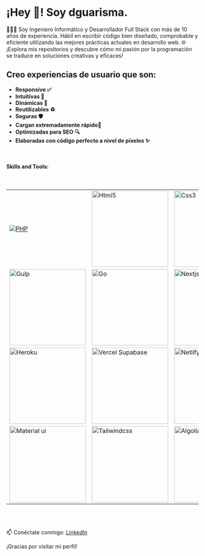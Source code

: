 <h1 align="left">
  ¡Hey 👋! Soy dguarisma.
</h1>

👨🏻‍💻 Soy Ingeniero Informático y Desarrollador Full Stack con más de 10 años de experiencia. Hábil en escribir código bien diseñado, comprobable y eficiente utilizando las mejores prácticas actuales en desarrollo web.
🌐 ¡Explora mis repositorios y descubre cómo mi pasión por la programación se traduce en soluciones creativas y eficaces!
<h2 align="left">
 Creo experiencias de usuario que son:
</h2>

- **Responsive ✅**
- **Intuitivas 🤩**
- **Dinámicas 🧬**
- **Reutilizables ♻️**
- **Seguras 🛡️**
- **Cargan extremadamente rápido🚀**
- **Optimizadas para SEO 🔍**
- **Elaboradas con código perfecto a nivel de píxeles ✨**

<br/>

<h4>Skills and Tools: </h4>
<br/>

<table>
  <tr>
       <td>
      <a target="_blank" href="https://developer.mozilla.org/es/docs/Glossary/HTML5" width="auto">
      <img style="margin: auto;" alt="PHP"
          src="https://github.com/dguarisma/dguarisma/assets/66569273/40a55ac7-afdd-43c3-be29-f917243780c6" width="auto"
          height="auto" />
      </a>
    </td>
    <td>
      <a target="_blank" href="https://developer.mozilla.org/es/docs/Glossary/HTML5" width="200">
        <img style="margin: auto;" alt="Html5"
          src="https://github.com/dguarisma/dguarisma/assets/66569273/851079d2-bb4d-43fd-81e4-6aa52eb051f6" width="200"
          height="auto" />
      </a>
    </td>
    <td>
      <a target="_blank" href="https://www.w3.org/Style/CSS/Overview.en.html">
        <img style="margin: auto;" alt="Css3"
          src="https://github.com/dguarisma/dguarisma/assets/66569273/be85a6f9-1402-4229-9afe-c647234deda7" width="200"
          height="auto" />
      </a>
    </td>
    <td>
      <a target="_blank" href="https://www.tableau.com/">
        <img style="margin: auto;" alt="Tableau"
          src="https://github.com/dguarisma/dguarisma/assets/66569273/9acc0788-4829-47b8-8a56-f49186d4f25b" width="200"
          height="auto" />
      </a>
    </td>
    <td>
      <a target="_blank" href="https://eslint.org/">
        <img style="margin: auto;" alt="Eslint"
          src="https://github.com/dguarisma/dguarisma/assets/66569273/2c61c35e-cea8-4851-898c-b02cd4629098" width="200"
          height="auto" />
      </a>
    </td>
    <td>
      <a target="_blank" href="https://www.notion.so/es-es">
        <img style="margin: auto;" alt="Notion"
          src="https://github.com/dguarisma/dguarisma/assets/66569273/12f79cc8-7245-422d-8501-b7737b3e68ad" width="200"
          height="auto" />
      </a>
    </td>
    <td>
      <a target="_blank" href="https://www.figma.com/">
        <img style="margin: auto;" alt="Figma"
          src="https://github.com/dguarisma/dguarisma/assets/66569273/f044e2e5-e8be-4429-a1be-b048c4b1ef26" width="200"
          height="auto" />
      </a>
    </td>
    <td>
      <a target="_blank" href="https://git-scm.com/">
        <img style="margin: auto;" alt="GIT"
          src="https://github.com/dguarisma/dguarisma/assets/66569273/6f9ba5ba-2a7b-4ba3-a320-21b1cfa36d10" width="200"
          height="auto" />
      </a>
    </td>
    <td>
      <a target="_blank" href="https://code.visualstudio.com/">
        <img style="margin: auto;" alt="Visual Studio Code"
          src="https://github.com/dguarisma/dguarisma/assets/66569273/13f44711-2aae-4c27-84cf-14ba895b4d96" width="200"
          height="auto" />
      </a>
    </td>
    <td>
      <a target="_blank" href="https://cloudinary.com/">
        <img style="margin: auto;" alt="Cloudinary"
          src="https://github.com/dguarisma/dguarisma/assets/66569273/1080d11f-6faf-46f5-b6d7-63fc338a7f03" width="200"
          height="auto" />
      </a>
    </td>
    <td>
      <a target="_blank" href="https://mixpanel.com/">
        <img style="margin: auto;" alt="Mixpanel"
          src="https://github.com/dguarisma/dguarisma/assets/66569273/260e5859-8896-43d7-8a9b-b9248b5dd0b5" width="200"
          height="auto" />
      </a>
    </td>
    <td>
      <a target="_blank" href="https://getbootstrap.com/docs/5.3/getting-started/introduction/">
        <img style="margin: auto;" alt="Bootstrap"
          src="https://github.com/dguarisma/dguarisma/assets/66569273/29daba08-e822-4a4b-add3-6992026cff63" width="200"
          height="auto" />
      </a>
    </td>
    <td>
      <a target="_blank" href="https://sass-lang.com/install/">
        <img style="margin: auto;" alt="Sass"
          src="https://github.com/dguarisma/dguarisma/assets/66569273/9ec2f660-e6ff-42d4-a1a7-3925493b210d" width="200"
          height="auto" />
      </a>
    </td>
    <td>
      <a target="_blank" href="https://reactnative.dev/">
        <img style="margin: auto;" alt="React Native"
          src="https://github.com/dguarisma/dguarisma/assets/66569273/60a1ce57-7b67-424d-b36d-1d2caecf1558" width="200"
          height="auto" />
      </a>
    </td>
    <td>
      <a target="_blank" href="https://www.serverless.com/">
        <img style="margin: auto;" alt="Serverless"
          src="https://github.com/dguarisma/dguarisma/assets/66569273/39325596-8315-4294-9752-38af0908a4b5" width="200"
          height="auto" />
      </a>
    </td>
    <td>
      <a target="_blank" href="https://firebase.google.com/?hl=es-419">
        <img style="margin: auto;" alt="Firebase"
          src="https://github.com/dguarisma/dguarisma/assets/66569273/abeaf5a9-9845-4baa-8a68-531ab9588052" width="200"
          height="auto" />
      </a>
    </td>
    <td>
      <a target="_blank" href="https://es.redux.js.org/">
        <img style="margin: auto;" alt="Redux"
          src="https://github.com/dguarisma/dguarisma/assets/66569273/778c5881-9154-44e7-955e-372918d0cc4f" width="200"
          height="auto" />
      </a>
    </td>
  </tr>
  <tr>
    <td>
      <a target="_blank" href="https://gulpjs.com/">
        <img style="margin: auto;" alt="Gulp"
          src="https://github.com/dguarisma/dguarisma/assets/66569273/7b287110-d026-411a-af79-968817a06e45" width="200"
          height="auto" />
      </a>
    </td>
    <td>
      <a target="_blank" href="https://go.dev/">
        <img style="margin: auto;" alt="Go"
          src="https://github.com/dguarisma/dguarisma/assets/66569273/a2ca7c18-e72c-4d3c-8317-6f5839d03a82" width="200"
          height="auto" />
      </a>
    </td>
    <td>
      <a target="_blank" href="https://nextjs.org/">
        <img style="margin: auto;" alt="Nextjs"
          src="https://github.com/dguarisma/dguarisma/assets/66569273/8a3ac027-a6cc-44cd-95ad-c525c41c8c10" width="200"
          height="auto" />
      </a>
    </td>
    <td>
      <a target="_blank" href="https://nodejs.org/en">
        <img style="margin: auto;" alt="Node"
          src="https://github.com/dguarisma/dguarisma/assets/66569273/5cdabc24-48f1-4091-b041-a4648324cded" width="200"
          height="auto" />
      </a>
    </td>
    <td>
      <a target="_blank" href="https://vitejs.dev/">
        <img style="margin: auto;" alt="Vite"
          src="https://github.com/dguarisma/dguarisma/assets/66569273/a3287169-49c0-45ae-b3fd-c856431bdf4b" width="200"
          height="auto" />
      </a>
    </td>
    <td>
      <a target="_blank" href="https://www.npmjs.com/">
        <img style="margin: auto;" alt="NPM"
          src="https://github.com/dguarisma/dguarisma/assets/66569273/dfbaedd1-daec-4c2a-9e88-af2fb7dd67b3" width="200"
          height="auto" />
      </a>
    </td>
    <td>
      <a target="_blank" href="https://www.npmjs.com/package/yarn">
        <img style="margin: auto;" alt="YARN"
          src="https://github.com/dguarisma/dguarisma/assets/66569273/d3c00393-35bf-43c4-9595-dc11ea184ebd" width="200"
          height="auto" />
      </a>
    </td>
    <td>
      <a target="_blank" href="https://www.typescriptlang.org/">
        <img style="margin: auto;" alt="Typescript"
          src="https://github.com/dguarisma/dguarisma/assets/66569273/ee4b7602-c164-4c69-92ac-fcf272938838" width="200"
          height="auto" />
      </a>
    </td>
    <td>
      <a target="_blank" href="https://pnpm.io/es/">
        <img style="margin: auto;" alt="PNPM"
          src="https://github.com/dguarisma/dguarisma/assets/66569273/784f2222-71ea-44c2-90b2-59ec5a981bbb" width="200"
          height="auto" />
      </a>
    </td>
    <td>
      <a target="_blank" href="https://openai.com/">
        <img style="margin: auto;" alt="Openai"
          src="https://github.com/dguarisma/dguarisma/assets/66569273/84d754b1-c489-42a1-9f76-1317d19b41de" width="200"
          height="auto" />
      </a>
    </td>
    <td>
      <a target="_blank" href="https://babeljs.io/">
        <img style="margin: auto;" alt="Babel"
          src="https://github.com/dguarisma/dguarisma/assets/66569273/4fc13daa-e25e-47fa-9243-049ca8401862" width="200"
          height="auto" />
      </a>
    </td>
    <td>
      <a target="_blank" href="https://github.com/actions">
        <img style="margin: auto;" alt="GitHub & GitHub Actions"
          src="https://github.com/dguarisma/dguarisma/assets/66569273/7ad47b01-accb-4638-98eb-00a768bf6db4" width="200"
          height="auto" />
      </a>
    </td>
    <td>
      <a target="_blank" href="https://analytics.google.com/analytics/web/provision/?pli=1#/provision">
        <img style="margin: auto;" alt="Google Analytics"
          src="https://github.com/dguarisma/dguarisma/assets/66569273/9ea979db-a2e4-425f-91dd-b4e3dfaeabda" width="200"
          height="auto" />
      </a>
    </td>
    <td>
      <a target="_blank" href="https://aws.amazon.com/es/">
        <img style="margin: auto;" alt="AWS"
          src="https://github.com/dguarisma/dguarisma/assets/66569273/cea96ec1-47c4-4cae-bd3f-56b7356ca1ce" width="200"
          height="auto" />
      </a>
    </td>
    <td>
      <a target="_blank" href="https://www.python.org/">
        <img style="margin: auto;" alt="Python"
          src="https://github.com/dguarisma/dguarisma/assets/66569273/91e97389-38ad-4ba6-abcd-8434ae64c49e" width="200"
          height="auto" />
      </a>
    </td>
    <td>
      <a target="_blank" href="https://developer.mozilla.org/es/docs/Web/JavaScript">
        <img style="margin: auto;" alt="Javascript"
          src="https://github.com/dguarisma/dguarisma/assets/66569273/107b3b3d-9cc8-49b3-b4ac-37bc9bb25ef3" width="200"
          height="auto" />
      </a>
    </td>
    <td>
      <a target="_blank" href="https://react.dev/">
        <img style="margin: auto;" alt="Reactjs"
          src="https://github.com/dguarisma/dguarisma/assets/66569273/c8cebf5e-bfde-4c39-becb-9bae8ad48e9a" width="200"
          height="auto" />
      </a>
    </td>
  </tr>
  <tr>
    <td><a target="_blank" href="https://devcenter.heroku.com/">
        <img style="margin: auto;" alt="Heroku"
          src="https://github.com/dguarisma/dguarisma/assets/66569273/34557253-9d8d-451f-8c38-81ff4bb3d7d0" width="200"
          height="auto" />
      </a></td>
    <td><a target="_blank" href="https://supabase.com/partners/integrations/vercel">
        <img style="margin: auto;" alt="Vercel Supabase"
          src="https://github.com/dguarisma/dguarisma/assets/66569273/3e9c395c-ad9e-4e2d-a253-baf2000a2ee1" width="200"
          height="auto" />
      </a></td>
    <td><a target="_blank" href="https://www.netlify.com/">
        <img style="margin: auto;" alt="Netlify"
          src="https://github.com/dguarisma/dguarisma/assets/66569273/dc121d63-a876-4f52-99bc-36203fbd7731" width="200"
          height="auto" />
      </a></td>
    <td><a target="_blank" href="https://www.canva.com/es_419/">
        <img style="margin: auto;" alt="Canva"
          src="https://github.com/dguarisma/dguarisma/assets/66569273/d0d69b2f-5088-4ff2-a717-9cdc32d29518" width="200"
          height="auto" />
      </a></td>
    <td><a target="_blank" href="https://bitbucket.org/">
        <img style="margin: auto;" alt="Bitbucket"
          src="https://github.com/dguarisma/dguarisma/assets/66569273/8ef91654-2da1-4845-a23d-2165678453c9" width="200"
          height="auto" />
      </a></td>
    <td><a target="_blank" href="https://es-co.wordpress.org/">
        <img style="margin: auto;" alt="Wordpress"
          src="https://github.com/dguarisma/dguarisma/assets/66569273/40e80f7e-bed3-408f-8d6a-afbb44ccf5d1" width="200"
          height="auto" />
      </a></td>
    <td><a target="_blank" href="https://jquery.com/">
        <img style="margin: auto;" alt="Jquery"
          src="https://github.com/dguarisma/dguarisma/assets/66569273/5f238a0d-c1b2-4d16-970a-24e2cd23d6da" width="200"
          height="auto" />
      </a></td>
    <td><a target="_blank" href="https://laravel.com/">
        <img style="margin: auto;" alt="Laravel"
          src="https://github.com/dguarisma/dguarisma/assets/66569273/1fd8fd2d-99a5-40fe-a1c2-a844970a8cc6" width="200"
          height="auto" />
      </a></td>
    <td>
      <a target="_blank"
        href="https://try.digitalocean.com/cloud/?utm_campaign=amer_brand_kw_en_cpc&utm_adgroup=digitalocean_exact_exact&_keyword=digitalocean&_device=c&_adposition=&utm_content=conversion&utm_medium=cpc&utm_source=google&gad_source=1&gclid=Cj0KCQjwwMqvBhCtARIsAIXsZpY7YqtSGY-oaCPcGXu4HCoPWOuZmGMJf5N3BvlDopdQbHx8tEydJLcaAprhEALw_wcB">
        <img style="margin: auto;" alt="DigitalOcean"
          src="https://github.com/dguarisma/dguarisma/assets/66569273/71e971ee-d942-4229-ab89-567b83fdcab7" width="200"
          height="auto" />
      </a>
    </td>
    <td>
      <a target="_blank" href="https://stripe.com/es">
        <img style="margin: auto;" alt="Stripe"
          src="https://github.com/dguarisma/dguarisma/assets/66569273/5417f448-d0d2-4084-b980-c4d828e9a7a5" width="200"
          height="auto" />
      </a>
    </td>
    <td><a target="_blank" href="https://www.atlassian.com/software/jira">
        <img style="margin: auto;" alt="Atlassian"
          src="https://github.com/dguarisma/dguarisma/assets/66569273/9d737230-5e17-4c20-ac92-69f7d3d874a4" width="200"
          height="auto" />
      </a></td>
    <td><a target="_blank" href="https://www.shopify.com/">
        <img style="margin: auto;" alt="Shopify"
          src="https://github.com/dguarisma/dguarisma/assets/66569273/cf7031ec-ef2c-4df9-a731-51782a669664" width="200"
          height="auto" />
      </a></td>
    <td><a target="_blank" href="https://www.mysql.com/">
        <img style="margin: auto;" alt="Mysql"
          src="https://github.com/dguarisma/dguarisma/assets/66569273/9fead809-ae6f-4cf0-9223-297001667ab5" width="200"
          height="auto" />
      </a></td>
    <td><a target="_blank" href="https://www.postgresql.org/">
        <img style="margin: auto;" alt="Postgresql"
          src="https://github.com/dguarisma/dguarisma/assets/66569273/80dca80b-e479-464b-bf67-e9959869c2a9" width="200"
          height="auto" />
      </a></td>
    <td>
      <a target="_blank" href="https://nestjs.com/">
        <img style="margin: auto;" alt="Nest"
          src="https://github.com/dguarisma/dguarisma/assets/66569273/c7afa3f1-8377-45a9-b691-91caea03229c" width="200"
          height="auto" />
      </a>
    </td>
    <td><a target="_blank" href="https://vuejs.org/">
        <img style="margin: auto;" alt="Vuejs"
          src="https://github.com/dguarisma/dguarisma/assets/66569273/93ebead6-9f85-4761-9857-dd9395c1fcb7" width="200"
          height="auto" />
      </a></td>
    <td><a target="_blank" href="https://angular.io/">
        <img style="margin: auto;" alt="Angular"
          src="https://github.com/dguarisma/dguarisma/assets/66569273/3200ad87-5d7f-4976-b561-5e6c9273057a" width="200"
          height="auto" />
      </a></td>
  </tr>
  <tr>
    <td>
      <a target="_blank" href="https://mui.com/">
        <img style="margin: auto;" alt="Material ui"
          src="https://github.com/dguarisma/dguarisma/assets/66569273/d9b31415-f2d8-4ea4-b03c-7b3380fc2f9a" width="200"
          height="auto" />
      </a>
    </td>
    <td>
      <a target="_blank" href="https://tailwindcss.com/">
        <img style="margin: auto;" alt="Tailwindcss"
          src="https://github.com/dguarisma/dguarisma/assets/66569273/9680d43b-f4b7-4081-8cf1-91e833577585" width="200"
          height="auto" />
      </a>
    </td>
    <td><a target="_blank" href="https://www.algolia.com/es/">
        <img style="margin: auto;" alt="Algolia"
          src="https://github.com/dguarisma/dguarisma/assets/66569273/2fd9f50e-4527-4ef5-8256-55182d7a123c" width="200"
          height="auto" />
      </a></td>
    <td>
      <a target="_blank" href="https://sentry.io/welcome/">
        <img style="margin: auto;" alt="Sentry"
          src="https://github.com/dguarisma/dguarisma/assets/66569273/d126135b-f0f6-4c7b-9a20-88fb5c2bc6ce" width="200"
          height="auto" />
      </a>
    </td>
    <td>
      <a target="_blank" href="https://colombia.payu.com/">
        <img style="margin: auto;" alt="PayU"
          src="https://github.com/dguarisma/dguarisma/assets/66569273/14e3c1fa-2f35-4e35-a0e1-4469d8051923" width="200"
          height="auto" />
      </a>
    </td>
    <td>
      <a target="_blank" href="https://developer.paypal.com/docs/api/payments/v1/">
        <img style="margin: auto;" alt="Paypal"
          src="https://github.com/dguarisma/dguarisma/assets/66569273/c9207930-ab21-4f4e-91d8-b97145673a1a" width="200"
          height="auto" />
      </a>
    </td>
    <td><a target="_blank" href="https://www.cloudflare.com/">
        <img style="margin: auto;" alt="Cloudflare"
          src="https://github.com/dguarisma/dguarisma/assets/66569273/e31337f3-0664-4e2e-bee2-abacbbf07cd5" width="200"
          height="auto" />
      </a></td>
    <td>
      <a target="_blank" href="https://strapi.io/">
        <img style="margin: auto;" alt="Strapi"
          src="https://github.com/dguarisma/dguarisma/assets/66569273/d023002a-2004-4ed2-84b0-2244a704ebbf" width="200"
          height="auto" />
      </a>
    </td>
    <td>
      <a target="_blank" href="https://sendgrid.com/en-us">
        <img style="margin: auto;" alt="Sendgrid"
          src="https://github.com/dguarisma/dguarisma/assets/66569273/2652bec3-20fd-4037-b31d-960c9fc8e335" width="200"
          height="auto" />
      </a>
    </td>
    <td>
      <a target="_blank" href="https://www.twilio.com/en-us">
        <img style="margin: auto;" alt="Twilio"
          src="https://github.com/dguarisma/dguarisma/assets/66569273/cd9a3e1a-75a9-46c3-b67b-dc4cb3e73c99" width="200"
          height="auto" />
      </a>
    </td>
    <td>
      <a target="_blank" href="https://www.sonarsource.com/products/sonarqube/">
        <img style="margin: auto;" alt="SonarQube Scan"
          src="https://github.com/dguarisma/dguarisma/assets/66569273/b02c9f83-0876-4777-a34a-7e3bf92074df" width="200"
          height="auto" />
      </a>
    </td>
  </tr>
</table>

<br/>
<br/>

📫 Conéctate conmigo:
[LinkedIn](https://www.linkedin.com/in/david-guarisma-684469106/)

¡Gracias por visitar mi perfil!
